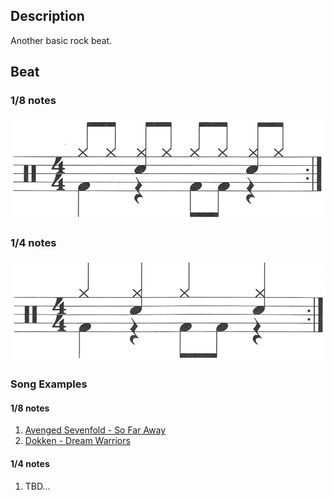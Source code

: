 ## Description

Another basic rock beat.

## Beat

### 1/8 notes

![3-8th-notes](3-8th.png)

### 1/4 notes

![3-4th-notes](3-4th.png)

### Song Examples

#### 1/8 notes

1. [Avenged Sevenfold - So Far Away](https://www.youtube.com/watch?v=DKuySrTxIBs)
2. [Dokken - Dream Warriors](https://www.youtube.com/watch?v=noLPhZvcBpw)

#### 1/4 notes

1. TBD...